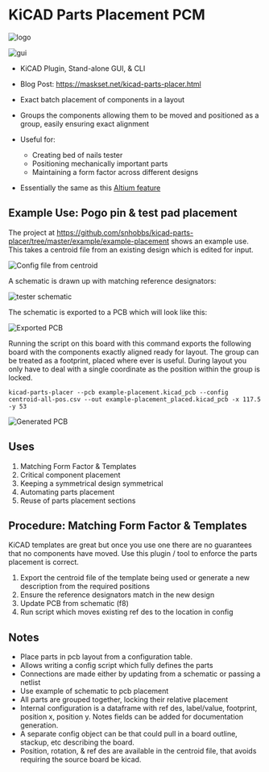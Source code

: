 # KiCAD Parts Placement PCM

![logo](icons/logo.svg)


![gui](gui.png)

+ KiCAD Plugin, Stand-alone GUI, & CLI

+ Blog Post: <https://maskset.net/kicad-parts-placer.html>

+ Exact batch placement of components in a layout
+ Groups the components allowing them to be moved and positioned as a group, easily ensuring exact alignment
+ Useful for:
  + Creating bed of nails tester
  + Positioning mechanically important parts
  + Maintaining a form factor across different designs
+ Essentially the same as this [Altium feature](https://www.altium.com/documentation/altium-designer/pcb-cmd-placecomponentsfromfileplacecomponentsfromfile-ad)

## Example Use: Pogo pin & test pad placement
The project at <https://github.com/snhobbs/kicad-parts-placer/tree/master/example/example-placement> shows an example use.
This takes a centroid file from an existing design which is edited for input.

![Config file from centroid](documents/config_placements.png)

A schematic is drawn up with matching reference designators:

![tester schematic](documents/example-placement.svg)

The schematic is exported to a PCB which will look like this:

![Exported PCB](documents/exported_board.png)

Running the script on this board with this command exports the following board with the components exactly aligned ready for layout. The group can be treated as a footprint, placed where ever is useful. During layout you only have to deal with a single coordinate as the position within the group is locked.

```{python}
kicad-parts-placer --pcb example-placement.kicad_pcb --config centroid-all-pos.csv --out example-placement_placed.kicad_pcb -x 117.5 -y 53
```

![Generated PCB](documents/placed_components_board.png)

## Uses
1. Matching Form Factor & Templates
2. Critical component placement
3. Keeping a symmetrical design symmetrical
4. Automating parts placement
5. Reuse of parts placement sections


## Procedure: Matching Form Factor & Templates
KiCAD templates are great but once you use one there are no guarantees that no components have moved. Use this plugin / tool to enforce the parts placement is correct.

1. Export the centroid file of the template being used or generate a new description from the required positions
2. Ensure the reference designators match in the new design
3. Update PCB from schematic (f8)
4. Run script which moves existing ref des to the location in config


## Notes
+ Place parts in pcb layout from a configuration table.
+ Allows writing a config script which fully defines the parts
+ Connections are made either by updating from a schematic or passing a netlist
+ Use example of schematic to pcb placement
+ All parts are grouped together, locking their relative placement
+ Internal configuration is a dataframe with ref des, label/value, footprint, position x, position y. Notes fields can be added for documentation generation.
+ A separate config object can be that could pull in a board outline, stackup, etc describing the board.
+ Position, rotation, & ref des are available in the centroid file, that avoids requiring the source board be kicad.
